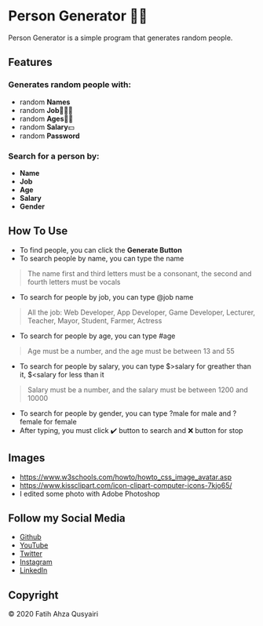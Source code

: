 # Person Generator 🧑🏻
Person Generator is a simple program that generates random people.
## Features
### Generates random people with:
- random **Names**
- random **Job**👨🏻‍🌾
- random **Ages**👴🏻
- random **Salary**💵
- random **Password**
### Search for a person by:
- **Name**
- **Job**
- **Age**
- **Salary**
- **Gender**
## How To Use
- To find people, you can click the **Generate Button**
- To search people by name, you can type the name
> The name first and third letters must be a consonant,  the second and fourth letters must be vocals
- To search for people by job, you can type @job name
> All the job: Web Developer, App Developer, Game Developer, Lecturer, Teacher, Mayor, Student, Farmer, Actress
- To search for people by age, you can type #age
> Age must be a number, and the age must be between 13 and 55
- To search for people by salary, you can type $>salary for greather than it, $<salary for less than it
> Salary must be a number, and the salary must be between 1200 and 10000
- To search for people by gender, you can type ?male for male and ?female for female
- After typing, you must click ✔️ button to search and ❌ button for stop
## Images
- https://www.w3schools.com/howto/howto_css_image_avatar.asp
- https://www.kissclipart.com/icon-clipart-computer-icons-7kjo65/
- I edited some photo with Adobe Photoshop
## Follow my Social Media
<!-- guthub https://github.com/AhzNimation -->
- [Github](https://github.com/AhzNimation)
- [YouTube](https://www.youtube.com/channel/UCcxo20E7PJ0CjIOHhVedfGg)
- [Twitter](https://twitter.com/Ahza2479)
- [Instagram](https://www.instagram.com/ahznimation24/)
- [LinkedIn](https://www.linkedin.com/in/fatih-ahza-qusyairi-90b619184/)
## Copyright
© 2020 Fatih Ahza Qusyairi